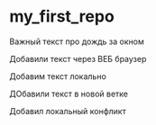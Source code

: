 ﻿# my_first_repo

Важный текст про дождь за окном

Добавили текст через ВЕБ браузер

Добавим текст локально

ДОбавили текст в новой ветке

Добавил локальный конфликт
